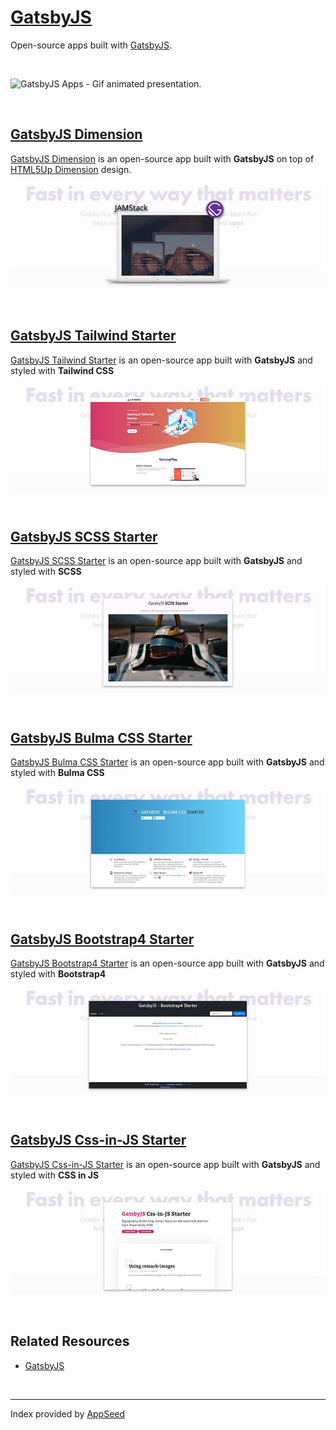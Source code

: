 # [GatsbyJS](https://appseed.us/apps/gatsbyjs) 

Open-source apps built with [GatsbyJS](https://www.gatsbyjs.org/).

<br />

![GatsbyJS Apps - Gif animated presentation.](https://github.com/app-generator/static/blob/master/products/gatsbyjs-apps-intro.gif?raw=true)

<br />

## [GatsbyJS Dimension](https://appseed.us/apps/gatsbyjs/html5up-dimension)

[GatsbyJS Dimension](https://appseed.us/apps/gatsbyjs/html5up-dimension) is an open-source app built with **GatsbyJS** on top of [HTML5Up Dimension](https://html5up.net/dimension) design.

![GatsbyJS Dimension - App Screen Shot.](https://github.com/app-generator/static/blob/master/products/gatsbyjs-dimension.jpg?raw=true)

<br />

## [GatsbyJS Tailwind Starter](https://gatsbyjs-starter-tailwindplay.appseed.us/)

[GatsbyJS Tailwind Starter](https://gatsbyjs-starter-tailwindplay.appseed.us/) is an open-source app built with **GatsbyJS** and styled with **Tailwind CSS**

![GatsbyJS Tailwind Starter - App Screen Shot.](https://github.com/app-generator/static/blob/master/products/gatsbyjs-tailwind-css.jpg?raw=true)

<br />

## [GatsbyJS SCSS Starter](https://gatsby-starter-scss.appseed.us/)

[GatsbyJS SCSS Starter](https://gatsby-starter-scss.appseed.us/) is an open-source app built with **GatsbyJS** and styled with **SCSS**

![GatsbyJS SCSS Starter - App Screen Shot.](https://github.com/app-generator/static/blob/master/products/gatsbyjs-scss.jpg?raw=true)

<br />

## [GatsbyJS Bulma CSS Starter](https://gatsby-starter-bulma-css.appseed.us/)

[GatsbyJS Bulma CSS Starter](https://gatsby-starter-bulma-css.appseed.us/) is an open-source app built with **GatsbyJS** and styled with **Bulma CSS**

![GatsbyJS Bulma CSS Starter - App Screen Shot.](https://github.com/app-generator/static/blob/master/products/gatsbyjs-bulma-css.jpg?raw=true)

<br />

## [GatsbyJS Bootstrap4 Starter](https://gatsby-starter-bootstrap.appseed.us/)

[GatsbyJS Bootstrap4 Starter](https://gatsby-starter-bootstrap.appseed.us/) is an open-source app built with **GatsbyJS** and styled with **Bootstrap4**

![GatsbyJS Bootstrap4 Starter - App Screen Shot.](https://github.com/app-generator/static/blob/master/products/gatsbyjs-bootstrap4.jpg?raw=true)

<br />

## [GatsbyJS Css-in-JS Starter](https://gatsby-starter-cssinjs.appseed.us/)

[GatsbyJS Css-in-JS Starter](https://gatsby-starter-cssinjs.appseed.us/) is an open-source app built with **GatsbyJS** and styled with **CSS in JS**

![GatsbyJS Css-in-JS Starter - App Screen Shot.](https://github.com/app-generator/static/blob/master/products/gatsbyjs-cssinjs.jpg?raw=true)

<br />

## Related Resources
 - [GatsbyJS](https://www.gatsbyjs.org/)

<br />

--- 
Index provided by [AppSeed](https://appseed.us/apps/gatsbyjs)
